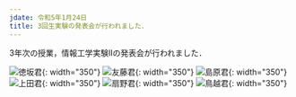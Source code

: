 ```yaml
---
jdate: 令和5年1月24日
title: 3回生実験の発表会が行われました．
---
```


3年次の授業，情報工学実験IIの発表会が行われました．<br>


![徳坂君](/assets/images/news/202301/CSEXP23_1.jpg){: width="350"}
![友藤君](/assets/images/news/202301/CSEXP23_2.jpeg){: width="350"}
![島原君](/assets/images/news/202301/CSEXP23_3.jpg){: width="350"}
![上田君](/assets/images/news/202301/CSEXP23_4.jpeg){: width="350"}
![扇野君](/assets/images/news/202301/CSEXP23_5.jpg){: width="350"}
![鳥越君](/assets/images/news/202301/CSEXP23_6.jpeg){: width="350"}